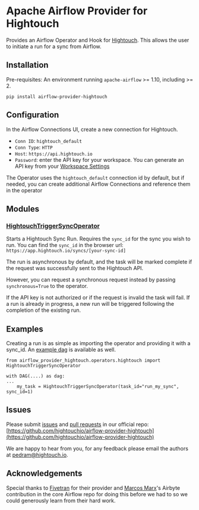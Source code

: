 # Apache Airflow Provider for Hightouch

Provides an Airflow Operator and Hook for [Hightouch](https://hightouch.io).
This allows the user to initiate a run for a sync from Airflow.

## Installation

Pre-requisites: An environment running `apache-airflow` >= 1.10, including >= 2.

```
pip install airflow-provider-hightouch
```

## Configuration

In the Airflow Connections UI, create a new connection for Hightouch.

* `Conn ID`: `hightouch_default`
* `Conn Type`: `HTTP`
* `Host`: `https://api.hightouch.io`
* `Password`: enter the API key for your workspace.  You can generate an API
key from your [Workspace Settings](https://app.hightouch.io/settings)

The Operator uses the `hightouch_default` connection id by default, but
if needed, you can create additional Airflow Connections and reference them
in the operator


## Modules

### [HightouchTriggerSyncOperator](./airflow_provider_hightouch/operators/hightouch.py)

Starts a Hightouch Sync Run. Requires the `sync_id` for the sync you wish to
run. You can find the `sync_id` in the browser url: `https://app.hightouch.io/syncs/[your-sync-id]`

The run is asynchronous by default, and the task will be marked complete if the request
was successfully sent to the Hightouch API.

However, you can request a synchronous request instead by passing `synchronous=True`
to the operator.

If the API key is not authorized or if the request is invalid the task will fail.
If a run is already in progress, a new run will be triggered following the
completion of the existing run.


## Examples

Creating a run is as simple as importing the operator and providing it with
a sync_id. An [example dag](./airflow_provider_hightouch/example_dags/example_hightouch_trigger_sync.py)
is available as well.

```
from airflow_provider_hightouch.operators.hightouch import HightouchTriggerSyncOperator

with DAG(....) as dag:
...
    my_task = HightouchTriggerSyncOperator(task_id="run_my_sync", sync_id=1)

```

## Issues

Please submit [issues](https://github.com/hightouchio/airflow-provider-hightouch/issues) and
[pull requests](https://github.com/hightouchio/airflow-provider-hightouch/pulls) in our official repo:
[https://github.com/hightouchio/airflow-provider-hightouch](https://github.com/hightouchio/airflow-provider-hightouch)

We are happy to hear from you, for any feedback please email the authors at [pedram@hightouch.io](mailto:pedram@hightouch.io).

## Acknowledgements

Special thanks to [Fivetran](https://github.com/fivetran/airflow-provider-fivetran)
for their provider and [Marcos Marx](https://github.com/marcosmarxm/)'s Airbyte
contribution in the core Airflow repo for doing this before we had to
so we could generously learn from their hard work.
